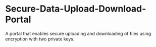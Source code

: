 # Secure-Data-Upload-Download-Portal
A portal that enables secure uploading and downloading of files using encryption with two private keys.
